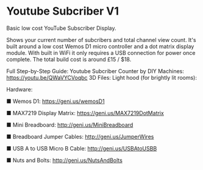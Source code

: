 # Youtube Subcriber V1
Basic low cost YouTube Subscriber Display.

Shows your current number of subcribers and total channel view count. It's built around a low cost Wemos D1 micro controller and a dot matrix display module. With built in WiFi it only requires a USB connection for power once complete. The total build cost is around £15 / $18.

Full Step-by-Step Guide: Youtube Subcriber Counter by DIY Machines: https://youtu.be/QWaVYCVoqbc
3D Files:
Light hood (for brightly lit rooms):

Hardware:

■ Wemos D1: https://geni.us/wemosD1

■ MAX7219 Display Matrix: https://geni.us/MAX7219DotMatrix

■ Mini Breadboard: http://geni.us/MiniBreadboard

■ Breadboard Jumper Cables: http://geni.us/JumperWires

■ USB A to USB Micro B Cable: http://geni.us/USBAtoUSBB

■ Nuts and Bolts: http://geni.us/NutsAndBolts

